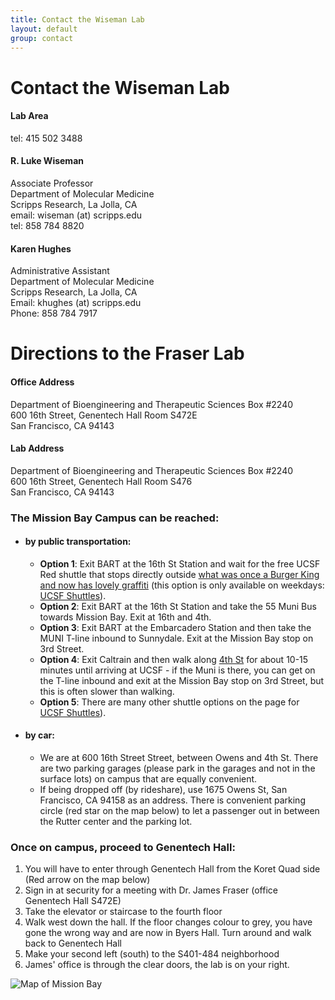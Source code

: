 ```yaml
---
title: Contact the Wiseman Lab
layout: default
group: contact
---
```


# Contact the Wiseman Lab


<div class="row">

<div class="col-md-4">

  <h4>Lab Area </h4>
  tel: 415 502 3488

</div>

<div class="col-md-4">

  <h4>R. Luke Wiseman</h4>
  Associate Professor  <br>
  Department of Molecular Medicine  <br>
  Scripps Research, La Jolla, CA  <br>
  email: wiseman (at) scripps.edu <br>
  tel: 858 784 8820

</div>

<div class="col-md-4">

  <h4> Karen Hughes </h4>
  Administrative Assistant <br>
  Department of Molecular Medicine <br>
  Scripps Research, La Jolla, CA  <br>
  Email:  khughes (at) scripps.edu  <br>
  Phone: 858 784 7917   <br>

</div>

</div>

# Directions to the Fraser Lab

<div class="row">

<div class="col-md-4">

<h4>Office Address</h4>

Department of Bioengineering and Therapeutic Sciences Box #2240<br>
600 16th Street, Genentech Hall Room S472E<br>
San Francisco, CA 94143


</div>

<div class="col-md-4">

<h4>Lab Address</h4>

Department of Bioengineering and Therapeutic Sciences Box #2240<br>
600 16th Street, Genentech Hall Room S476<br>
San Francisco, CA 94143

</div>

</div>




<!-- Our lab is in on the UCSF Mission Bay campus in Genentech Hall (600 16th St, San Francisco, CA 94158)
 -->

### The Mission Bay Campus can be reached:  
* #### by public transportation:
  * **Option 1**: Exit BART at the 16th St Station and wait for the free UCSF Red shuttle that stops directly outside [what was once a Burger King and now has lovely graffiti](https://www.google.com/maps/@37.765092,-122.419164,3a,75y,5.38h,82.64t/data=!3m4!1e1!3m2!1sH_jzIrhuF8wnnEp0duvIEQ!2e0) (this option is only available on weekdays: [UCSF Shuttles](http://www.campuslifeservices.ucsf.edu/transportation/services/shuttles)).
  * **Option 2**: Exit BART at the 16th St Station and take the 55 Muni Bus towards Mission Bay. Exit at 16th and 4th.
  * **Option 3**: Exit BART at the Embarcadero Station and then take the MUNI T-line inbound to Sunnydale. Exit at the Mission Bay stop on 3rd Street.
  * **Option 4**: Exit Caltrain and then walk along [4th St](https://www.google.com/maps/dir/Caltrain+Bike+Station,+311+Townsend+St,+San+Francisco,+CA+94107/600+16th+St,+San+Francisco,+CA,+USA/@37.7718722,-122.4005542,16z/data=!3m1!4b1!4m14!4m13!1m5!1m1!1s0x808f7fd683557039:0xcb4ed812802cede8!2m2!1d-122.395387!2d37.776552!1m5!1m1!1s0x808f7fcf1e3cc5ff:0x6e582d4a0ba7d4ca!2m2!1d-122.3922173!2d37.7671496!3e2) for about 10-15 minutes until arriving at UCSF - if the Muni is there, you can get on the T-line inbound and exit at the Mission Bay stop on 3rd Street, but this is often slower than walking.
  * **Option 5**: There are many other shuttle options on the page for [UCSF Shuttles](http://www.campuslifeservices.ucsf.edu/transportation/services/shuttles)).
* #### by car:
  * We are at 600 16th Street Street, between Owens and 4th St. There are two parking garages (please park in the  garages and not in the surface lots) on campus that are equally convenient.
  * If being dropped off (by rideshare), use 1675 Owens St, San Francisco, CA 94158 as an address. There is convenient parking circle (red star on the map below) to let a passenger out in between the Rutter center and the parking lot.

### Once on campus, proceed to Genentech Hall:
1. You will have to enter through Genentech Hall from the Koret Quad side (Red arrow on the map below)
2. Sign in at security for a meeting with Dr. James Fraser (office Genentech Hall S472E)
3. Take the elevator or staircase to the fourth floor
4. Walk west down the hall. If the floor changes colour to grey, you have gone the wrong way and are now in Byers Hall. Turn around and walk back to Genentech Hall
5. Make your second left (south) to the S401-484 neighborhood
6. James' office is through the clear doors, the lab is on your right.

<img class="img-fluid" src="/static/img/map_to_mission_bay.png" alt="Map of Mission Bay">
